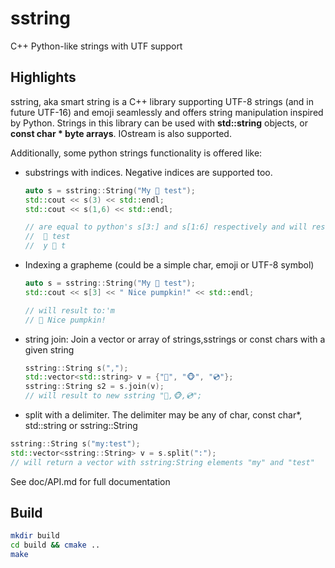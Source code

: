 # sstring
C++ Python-like strings with UTF support

## Highlights

sstring, aka smart string is a C++ library supporting UTF-8 strings (and in future UTF-16) and emoji seamlessly and offers string manipulation inspired by Python. Strings in this library can be used with **std::string** objects, or **const char * byte arrays**. IOstream is also supported. 

Additionally, some python strings functionality is offered like:
 * substrings with indices. Negative indices are supported too.
   ```C++
   auto s = sstring::String("My 🎃 test");
   std::cout << s(3) << std::endl;
   std::cout << s(1,6) << std::endl;
   
   // are equal to python's s[3:] and s[1:6] respectively and will result to:
   //  🎃 test
   //  y 🎃 t
   ```
 * Indexing a grapheme (could be a simple char, emoji or UTF-8 symbol)
   ```C++
   auto s = sstring::String("My 🎃 test");
   std::cout << s[3] << " Nice pumpkin!" << std::endl;
   
   // will result to:'m
   // 🎃 Nice pumpkin!
   ```
  * string join: Join a vector or array of strings,sstrings or const chars with a given string 
    ```C++
    sstring::String s(",");
    std::vector<std::string> v = {"🐼", "🐵", "💿"};
    sstring::String s2 = s.join(v);
    // will result to new sstring "🐼,🐵,💿";
    ```
  * split with a delimiter. The delimiter may be any of char, const char*, std::string or sstring::String
  ```C++
  sstring::String s("my:test");
  std::vector<sstring::String> v = s.split(":");
  // will return a vector with sstring:String elements "my" and "test"
  ```
  See doc/API.md for full documentation
        
## Build
```bash
mkdir build
cd build && cmake ..
make
```
